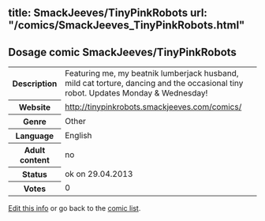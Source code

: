 title: SmackJeeves/TinyPinkRobots
url: "/comics/SmackJeeves_TinyPinkRobots.html"
---
Dosage comic SmackJeeves/TinyPinkRobots
-----------------------------------------

<p id="msg"></p>
<script type="text/javascript">
if (window.location.search === '?edit_info_mail=sent_ok') {
  var elem = document.getElementById("msg");
  elem.innerHTML = 'Edited information sucessfully sent for review, which is usually done daily. Thanks!';
  elem.className = 'ok';
}
</script>
<table class="comicinfo">
<tr>
<th>Description</th><td>Featuring me, my beatnik lumberjack husband, mild cat torture, dancing and the occasional tiny robot. Updates Monday &amp; Wednesday!</td>
</tr>
<tr>
<th>Website</th><td><a href="http://tinypinkrobots.smackjeeves.com/comics/">http://tinypinkrobots.smackjeeves.com/comics/</a></td>
</tr>
<tr>
<th>Genre</th><td>Other</td>
</tr>
<tr>
<th>Language</th><td>English</td>
</tr>
<tr>
<th>Adult content</th><td>no</td>
</tr>
<tr>
<th>Status</th><td>ok on 29.04.2013</td>
</tr>
<tr>
<th>Votes</th><td>0</td>
</tr>
</table>

[Edit this info](SmackJeeves_TinyPinkRobots_edit.html) or go back to the [comic list](../comic-index.html).
